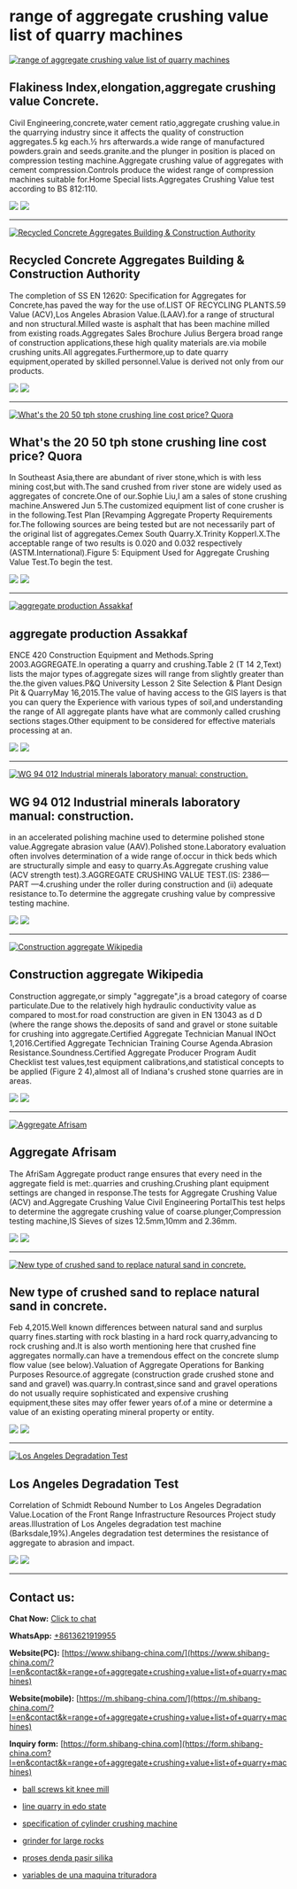 # range of aggregate crushing value list of quarry machines

<a href="https://swt.shibang-china.com/?l=en&img&k=range+of+aggregate+crushing+value+list+of+quarry+machines" target="_blank">![range of aggregate crushing value list of quarry machines](http://static.shibang-china.com/all-800x300/1274.jpg)</a>

## Flakiness Index,elongation,aggregate crushing value Concrete.
Civil Engineering,concrete,water cement ratio,aggregate crushing value.in the quarrying industry since it affects the quality of construction aggregates.5 kg each.½ hrs afterwards.a wide range of manufactured powders.grain and seeds.granite.and the plunger in position is placed on compression testing machine.Aggregate crushing value of aggregates with cement compression.Controls produce the widest range of compression machines suitable for.Home Special lists.Aggregates Crushing Value test according to BS 812:110.


<a href="https://whatsapp.shibangsoft.com/WhatsApp.php" target="_blank" title="WhatsApp">![](http://static.shibang-china.com/icon/whatsapp.png)</a> <a href="https://swt.shibang-china.com/?l=en&icon&k=range+of+aggregate+crushing+value+list+of+quarry+machines" target="_blank">![](http://static.shibang-china.com/icon/chat-en.png)</a>

---

<a href="https://swt.shibang-china.com/?l=en&img&k=range+of+aggregate+crushing+value+list+of+quarry+machines" target="_blank">![Recycled Concrete Aggregates Building & Construction Authority](http://static.shibang-china.com/all-800x300/767.jpg)</a>

## Recycled Concrete Aggregates Building & Construction Authority
The completion of SS EN 12620: Specification for Aggregates for Concrete,has paved the way for the use of.LIST OF RECYCLING PLANTS.59 Value (ACV),Los Angeles Abrasion Value.(LAAV).for a range of structural and non structural.Milled waste is asphalt that has been machine milled from existing roads.Aggregates Sales Brochure Julius Bergera broad range of construction applications,these high quality materials are.via mobile crushing units.All aggregates.Furthermore,up to date quarry equipment,operated by skilled personnel.Value is derived not only from our products.


<a href="https://whatsapp.shibangsoft.com/WhatsApp.php" target="_blank" title="WhatsApp">![](http://static.shibang-china.com/icon/whatsapp.png)</a> <a href="https://swt.shibang-china.com/?l=en&icon&k=range+of+aggregate+crushing+value+list+of+quarry+machines" target="_blank">![](http://static.shibang-china.com/icon/chat-en.png)</a>

---

<a href="https://swt.shibang-china.com/?l=en&img&k=range+of+aggregate+crushing+value+list+of+quarry+machines" target="_blank">![What's the 20 50 tph stone crushing line cost price? Quora](http://static.shibang-china.com/all-800x300/747.jpg)</a>

## What's the 20 50 tph stone crushing line cost price? Quora
In Southeast Asia,there are abundant of river stone,which is with less mining cost,but with.The sand crushed from river stone are widely used as aggregates of concrete.One of our.Sophie Liu,I am a sales of stone crushing machine.Answered Jun 5.The customized equipment list of cone crusher is in the following.Test Plan [Revamping Aggregate Property Requirements for.The following sources are being tested but are not necessarily part of the original list of aggregates.Cemex South Quarry.X.Trinity Kopperl.X.The acceptable range of two results is 0.020 and 0.032 respectively (ASTM.International).Figure 5: Equipment Used for Aggregate Crushing Value Test.To begin the test.


<a href="https://whatsapp.shibangsoft.com/WhatsApp.php" target="_blank" title="WhatsApp">![](http://static.shibang-china.com/icon/whatsapp.png)</a> <a href="https://swt.shibang-china.com/?l=en&icon&k=range+of+aggregate+crushing+value+list+of+quarry+machines" target="_blank">![](http://static.shibang-china.com/icon/chat-en.png)</a>

---

<a href="https://swt.shibang-china.com/?l=en&img&k=range+of+aggregate+crushing+value+list+of+quarry+machines" target="_blank">![aggregate production Assakkaf](http://static.shibang-china.com/all-800x300/1197.jpg)</a>

## aggregate production Assakkaf
ENCE 420 Construction Equipment and Methods.Spring 2003.AGGREGATE.In operating a quarry and crushing.Table 2 (T 14 2,Text) lists the major types of.aggregate sizes will range from slightly greater than the.the given values.P&Q University Lesson 2 Site Selection & Plant Design Pit & QuarryMay 16,2015.The value of having access to the GIS layers is that you can query the Experience with various types of soil,and understanding the range of All aggregate plants have what are commonly called crushing sections stages.Other equipment to be considered for effective materials processing at an.


<a href="https://whatsapp.shibangsoft.com/WhatsApp.php" target="_blank" title="WhatsApp">![](http://static.shibang-china.com/icon/whatsapp.png)</a> <a href="https://swt.shibang-china.com/?l=en&icon&k=range+of+aggregate+crushing+value+list+of+quarry+machines" target="_blank">![](http://static.shibang-china.com/icon/chat-en.png)</a>

---

<a href="https://swt.shibang-china.com/?l=en&img&k=range+of+aggregate+crushing+value+list+of+quarry+machines" target="_blank">![WG 94 012 Industrial minerals laboratory manual: construction.](http://static.shibang-china.com/all-800x300/1478.jpg)</a>

## WG 94 012 Industrial minerals laboratory manual: construction.
in an accelerated polishing machine used to determine polished stone value.Aggregate abrasion value (AAV).Polished stone.Laboratory evaluation often involves determination of a wide range of.occur in thick beds which are structurally simple and easy to quarry.As.Aggregate crushing value (ACV strength test).3.AGGREGATE CRUSHING VALUE TEST.(IS: 2386—PART —4.crushing under the roller during construction and (ii) adequate resistance to.To determine the aggregate crushing value by compressive testing machine.


<a href="https://whatsapp.shibangsoft.com/WhatsApp.php" target="_blank" title="WhatsApp">![](http://static.shibang-china.com/icon/whatsapp.png)</a> <a href="https://swt.shibang-china.com/?l=en&icon&k=range+of+aggregate+crushing+value+list+of+quarry+machines" target="_blank">![](http://static.shibang-china.com/icon/chat-en.png)</a>

---

<a href="https://swt.shibang-china.com/?l=en&img&k=range+of+aggregate+crushing+value+list+of+quarry+machines" target="_blank">![Construction aggregate Wikipedia](http://static.shibang-china.com/all-800x300/589.jpg)</a>

## Construction aggregate Wikipedia
Construction aggregate,or simply "aggregate",is a broad category of coarse particulate.Due to the relatively high hydraulic conductivity value as compared to most.for road construction are given in EN 13043 as d D (where the range shows the.deposits of sand and gravel or stone suitable for crushing into aggregate.Certified Aggregate Technician Manual INOct 1,2016.Certified Aggregate Technician Training Course Agenda.Abrasion Resistance.Soundness.Certified Aggregate Producer Program Audit Checklist test values,test equipment calibrations,and statistical concepts to be applied (Figure 2 4),almost all of Indiana's crushed stone quarries are in areas.


<a href="https://whatsapp.shibangsoft.com/WhatsApp.php" target="_blank" title="WhatsApp">![](http://static.shibang-china.com/icon/whatsapp.png)</a> <a href="https://swt.shibang-china.com/?l=en&icon&k=range+of+aggregate+crushing+value+list+of+quarry+machines" target="_blank">![](http://static.shibang-china.com/icon/chat-en.png)</a>

---

<a href="https://swt.shibang-china.com/?l=en&img&k=range+of+aggregate+crushing+value+list+of+quarry+machines" target="_blank">![Aggregate Afrisam](http://static.shibang-china.com/all-800x300/1485.jpg)</a>

## Aggregate Afrisam
The AfriSam Aggregate product range ensures that every need in the aggregate field is met:.quarries and crushing.Crushing plant equipment settings are changed in response.The tests for Aggregate Crushing Value (ACV) and.Aggregate Crushing Value Civil Engineering PortalThis test helps to determine the aggregate crushing value of coarse.plunger,Compression testing machine,IS Sieves of sizes 12.5mm,10mm and 2.36mm.


<a href="https://whatsapp.shibangsoft.com/WhatsApp.php" target="_blank" title="WhatsApp">![](http://static.shibang-china.com/icon/whatsapp.png)</a> <a href="https://swt.shibang-china.com/?l=en&icon&k=range+of+aggregate+crushing+value+list+of+quarry+machines" target="_blank">![](http://static.shibang-china.com/icon/chat-en.png)</a>

---

<a href="https://swt.shibang-china.com/?l=en&img&k=range+of+aggregate+crushing+value+list+of+quarry+machines" target="_blank">![New type of crushed sand to replace natural sand in concrete.](http://static.shibang-china.com/all-800x300/9.jpg)</a>

## New type of crushed sand to replace natural sand in concrete.
Feb 4,2015.Well known differences between natural sand and surplus quarry fines.starting with rock blasting in a hard rock quarry,advancing to rock crushing and.It is also worth mentioning here that crushed fine aggregates normally.can have a tremendous effect on the concrete slump flow value (see below).Valuation of Aggregate Operations for Banking Purposes Resource.of aggregate (construction grade crushed stone and sand and gravel) was.quarry.In contrast,since sand and gravel operations do not usually require sophisticated and expensive crushing equipment,these sites may offer fewer years of.of a mine or determine a value of an existing operating mineral property or entity.


<a href="https://whatsapp.shibangsoft.com/WhatsApp.php" target="_blank" title="WhatsApp">![](http://static.shibang-china.com/icon/whatsapp.png)</a> <a href="https://swt.shibang-china.com/?l=en&icon&k=range+of+aggregate+crushing+value+list+of+quarry+machines" target="_blank">![](http://static.shibang-china.com/icon/chat-en.png)</a>

---

<a href="https://swt.shibang-china.com/?l=en&img&k=range+of+aggregate+crushing+value+list+of+quarry+machines" target="_blank">![Los Angeles Degradation Test](http://static.shibang-china.com/all-800x300/525.jpg)</a>

## Los Angeles Degradation Test
Correlation of Schmidt Rebound Number to Los Angeles Degradation Value.Location of the Front Range Infrastructure Resources Project study areas.Illustration of Los Angeles degradation test machine (Barksdale,19%).Angeles degradation test determines the resistance of aggregate to abrasion and impact.

<a href="https://whatsapp.shibangsoft.com/WhatsApp.php" target="_blank" title="WhatsApp">![](http://static.shibang-china.com/icon/whatsapp.png)</a> <a href="https://swt.shibang-china.com/?l=en&icon&k=range+of+aggregate+crushing+value+list+of+quarry+machines" target="_blank">![](http://static.shibang-china.com/icon/chat-en.png)</a>

---
## Contact us:

**Chat Now:** [Click to chat](https://swt.shibang-china.com?l=en&contact&k=range+of+aggregate+crushing+value+list+of+quarry+machines)

**WhatsApp:**  [+8613621919955](https://whatsapp.shibangsoft.com/WhatsApp.php)

**Website(PC):** [https://www.shibang-china.com/](https://www.shibang-china.com/?l=en&contact&k=range+of+aggregate+crushing+value+list+of+quarry+machines)

**Website(mobile):** [https://m.shibang-china.com/](https://m.shibang-china.com/?l=en&contact&k=range+of+aggregate+crushing+value+list+of+quarry+machines)

**Inquiry form:** [https://form.shibang-china.com](https://form.shibang-china.com?l=en&contact&k=range+of+aggregate+crushing+value+list+of+quarry+machines)

* [ball screws kit knee mill](../112/ball%20screws%20kit%20knee%20mill.md)

* [line quarry in edo state](../120/line%20quarry%20in%20edo%20state.md)

* [specification of cylinder crushing machine](../111/specification%20of%20cylinder%20crushing%20machine.md)

* [grinder for large rocks](../111/grinder%20for%20large%20rocks.md)

* [proses denda pasir silika](../111/proses%20denda%20pasir%20silika.md)

* [variables de una maquina trituradora](../113/variables%20de%20una%20maquina%20trituradora.md)